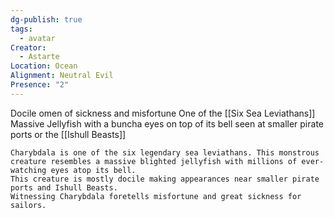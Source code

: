 ```yaml
---
dg-publish: true
tags:
  - avatar
Creator:
  - Astarte
Location: Ocean
Alignment: Neutral Evil
Presence: "2"
---
```

Docile omen of sickness and misfortune
One of the [[Six Sea Leviathans]]
Massive Jellyfish with a buncha eyes on top of its bell
seen at smaller pirate ports or the [[Ishull Beasts]]

```ad-quote
Charybdala is one of the six legendary sea leviathans. This monstrous creature resembles a massive blighted jellyfish with millions of ever-watching eyes atop its bell. 
This creature is mostly docile making appearances near smaller pirate ports and Ishull Beasts.
Witnessing Charybdala foretells misfortune and great sickness for sailors.
```
